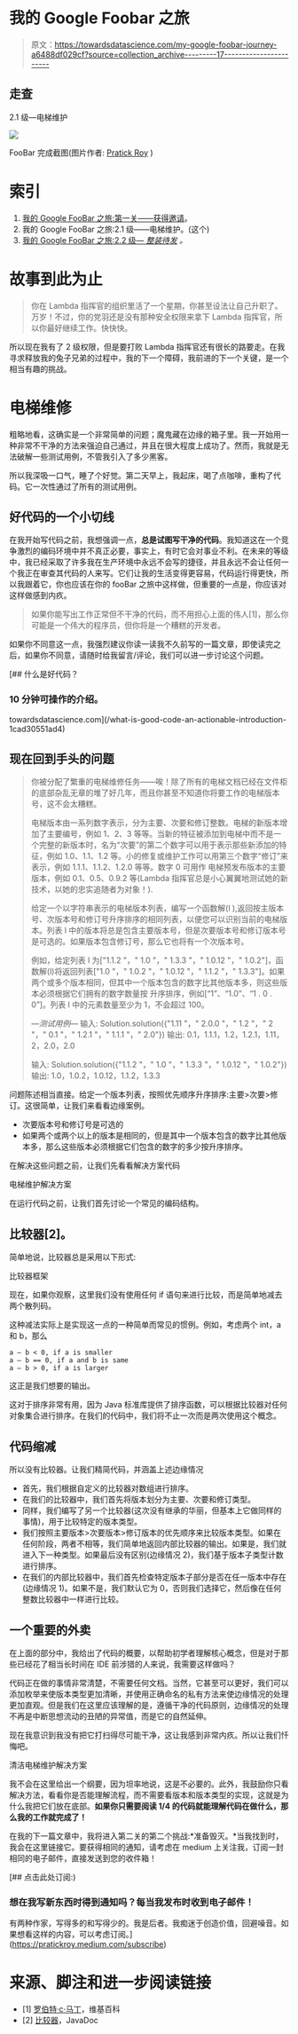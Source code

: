 # 我的 Google Foobar 之旅

> 原文：<https://towardsdatascience.com/my-google-foobar-journey-a6488df029cf?source=collection_archive---------17----------------------->

## 走查

2.1 级—电梯维护

![](img/12fd133ed9ab535015ba8594029ddb38.png)

FooBar 完成截图(图片作者: [Pratick Roy](https://medium.com/u/d0e73ebdbb0c?source=post_page-----a6488df029cf--------------------------------) )

# 索引

1.  [我的 Google FooBar 之旅:第一关——获得邀请](/my-google-foobar-journey-2d02e8150158)。
2.  我的 Google FooBar 之旅:2.1 级——电梯维护。(这个)
3.  [我的 Google FooBar 之旅:2.2 级— *整装待发*](https://pratickroy.medium.com/6e46034b835f) *。*

# 故事到此为止

> 你在 Lambda 指挥官的组织里活了一个星期，你甚至设法让自己升职了。万岁！不过，你的党羽还是没有那种安全权限来拿下 Lambda 指挥官，所以你最好继续工作。快快快。

所以现在我有了 2 级权限，但是要打败 Lambda 指挥官还有很长的路要走。在我寻求释放我的兔子兄弟的过程中，我的下一个障碍，我前进的下一个关键，是一个相当有趣的挑战。

# 电梯维修

粗略地看，这确实是一个非常简单的问题；魔鬼藏在边缘的箱子里。我一开始用一种非常不干净的方法来强迫自己通过，并且在很大程度上成功了。然而，我就是无法破解一些测试用例，不管我引入了多少黑客。

所以我深吸一口气，睡了个好觉。第二天早上，我起床，喝了点咖啡，重构了代码。它一次性通过了所有的测试用例。

## 好代码的一个小切线

在我开始写代码之前，我想强调一点，**总是试图写干净的代码**。我知道这在一个竞争激烈的编码环境中并不真正必要，事实上，有时它会对事业不利。在未来的等级中，我已经采取了许多我在生产环境中永远不会写的捷径，并且永远不会让任何一个我正在审查其代码的人来写。它们让我的生活变得更容易，代码运行得更快，所以我跟着它，你也应该在你的 fooBar 之旅中这样做，但重要的一点是，你应该对这样做感到内疚。

> 如果你能写出工作正常但不干净的代码，而不用担心上面的伟人[1]，那么你可能是一个伟大的程序员，但你将是一个糟糕的开发者。

如果你不同意这一点，我强烈建议你读一读我不久前写的一篇文章，即使读完之后，如果你不同意，请随时给我留言/评论，我们可以进一步讨论这个问题。

[](/what-is-good-code-an-actionable-introduction-1cad30551ad4) [## 什么是好代码？

### 10 分钟可操作的介绍。

towardsdatascience.com](/what-is-good-code-an-actionable-introduction-1cad30551ad4) 

## 现在回到手头的问题

> 你被分配了繁重的电梯维修任务——唉！除了所有的电梯文档已经在文件柜的底部杂乱无章的堆了好几年，而且你甚至不知道你将要工作的电梯版本号，这不会太糟糕。
> 
> 电梯版本由一系列数字表示，分为主要、次要和修订整数。电梯的新版本增加了主要编号，例如 1、2、3 等等。当新的特征被添加到电梯中而不是一个完整的新版本时，名为“次要”的第二个数字可以用于表示那些新添加的特征，例如 1.0、1.1、1.2 等。小的修复或维护工作可以用第三个数字“修订”来表示，例如 1.1.1、1.1.2、1.2.0 等等。数字 0 可用作
> 电梯预发布版本的主要版本，例如 0.1、0.5、0.9.2 等(Lambda 指挥官总是小心翼翼地测试她的新技术，以她的忠实追随者为对象！).
> 
> 给定一个以字符串表示的电梯版本列表，编写一个函数解(l ),返回按主版本号、次版本号和修订号升序排序的相同列表，以便您可以识别当前的电梯版本。列表 l 中的版本将总是包含主要版本号，但是次要版本号和修订版本号是可选的。如果版本包含修订号，那么它也将有一个次版本号。
> 
> 例如，给定列表 l 为["1.1.2 "，" 1.0 "，" 1.3.3 "，" 1.0.12 "，" 1.0.2"]，函数解(l)将返回列表["1.0 "，" 1.0.2 "，" 1.0.12 "，" 1.1.2 "，" 1.3.3"]。如果两个或多个版本相同，但其中一个版本包含的数字比其他版本多，则这些版本必须根据它们拥有的数字数量按
> 升序排序，例如[“1”、“1.0”、“1 . 0 . 0”]。列表 l 中的元素数量至少为 1，不会超过 100。
> 
> *—测试用例—*
> 输入:
> Solution.solution({"1.11 "，" 2.0.0 "，" 1.2 "，" 2 "，" 0.1 "，" 1.2.1 "，" 1.1.1 "，" 2.0"})
> 输出:
> 0.1，1.1.1，1.2，1.2.1，1.11，2，2.0，2.0
> 
> 输入:
> Solution.solution({"1.1.2 "，" 1.0 "，" 1.3.3 "，" 1.0.12 "，" 1.0.2"})
> 输出:
> 1.0，1.0.2，1.0.12，1.1.2，1.3.3

问题陈述相当直接。给定一个版本列表，按照优先顺序升序排序:主要>次要>修订。这很简单，让我们来看看边缘案例。

*   次要版本号和修订号是可选的
*   如果两个或两个以上的版本是相同的，但是其中一个版本包含的数字比其他版本多，那么这些版本必须根据它们包含的数字的多少按升序排序。

在解决这些问题之前，让我们先看看解决方案代码

电梯维护解决方案

在运行代码之前，让我们首先讨论一个常见的编码结构。

## 比较器[2]。

简单地说，比较器总是采用以下形式:

比较器框架

现在，如果你观察，这里我们没有使用任何 if 语句来进行比较，而是简单地减去两个散列码。

这种减法实际上是实现这一点的一种简单而常见的惯例。例如，考虑两个 int，a 和 b，那么

```
a — b < 0, if a is smaller
a — b == 0, if a and b is same
a — b > 0, if a is larger
```

这正是我们想要的输出。

这对于排序非常有用，因为 Java 标准库提供了排序函数，可以根据比较器对任何对象集合进行排序。在我们的代码中，我们将不止一次而是两次使用这个概念。

## 代码缩减

所以没有比较器。让我们精简代码，并涵盖上述边缘情况

*   首先，我们根据自定义的比较器对数组进行排序。
*   在我们的比较器中，我们首先将版本划分为主要、次要和修订类型。
*   同样，我们编写了另一个比较器(这次没有继承的华丽，但基本上它做同样的事情)，用于比较特定的版本类型。
*   我们按照主要版本>次要版本>修订版本的优先顺序来比较版本类型。如果在任何阶段，两者不相等，我们简单地返回内部比较器的输出。如果是，我们就进入下一种类型。如果最后没有区别(边缘情况 2)，我们基于版本子类型计数进行排序。
*   在我们的内部比较器中，我们首先检查特定版本子部分是否在任一版本中存在(边缘情况 1)。如果不是，我们默认它为 0，否则我们选择它，然后像在任何整数比较器中一样进行比较。

## 一个重要的外卖

在上面的部分中，我给出了代码的概要，以帮助初学者理解核心概念，但是对于那些已经花了相当长时间在 IDE 前涉猎的人来说，我需要这样做吗？

代码正在做的事情非常清楚，不需要任何文档。当然，它甚至可以更好，我们可以添加枚举来使版本类型更加清晰，并使用正确命名的私有方法来使边缘情况的处理更加直观。但是我们在这里应该理解的是，遵循干净的代码原则，边缘情况的处理不再是中断思想流动的丑陋的异常值，而是它的自然延伸。

现在我意识到我没有把它打扫得尽可能干净，这让我感到非常内疚。所以让我们忏悔吧。

清洁电梯维护解决方案

我不会在这里给出一个纲要，因为坦率地说，这是不必要的。此外，我鼓励你只看解决方法，看看你是否能理解流程，而不需要看版本和版本类型的实现，这就是为什么我把它们放在底部。**如果你只需要阅读 1/4 的代码就能理解代码在做什么，那么我的工作就完成了！**

在我的下一篇文章中，我将进入第二关的第二个挑战:*准备毁灭。*当我找到时，我会在这里链接它。要获得相同的通知，请考虑在 medium 上关注我，订阅一封相同的电子邮件，直接发送到您的收件箱！

 [## 点击此处订阅:)

### 想在我写新东西时得到通知吗？每当我发布时收到电子邮件！

有两种作家，写得多的和写得少的。我是后者。我痴迷于创造价值，回避噪音。如果想看这样的内容，可以考虑订阅。](https://pratickroy.medium.com/subscribe) 

# 来源、脚注和进一步阅读链接

*   [1] [罗伯特·c·马丁](https://en.wikipedia.org/wiki/Robert_C._Martin)，维基百科
*   [2] [比较器](https://docs.oracle.com/javase/8/docs/api/java/util/Comparator.html)，JavaDoc